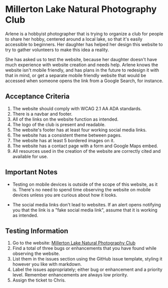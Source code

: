 # Millerton Lake Natural Photography Club

Arlene is a hobbyist photographer that is trying to organize a club for people to share her hobby, centered around a local lake, so that it's easily accessible to beginners. Her daughter has helped her design this website to try to gather volunteers to make this idea a reality.

She has asked us to test the website, because her daughter doesn't have much experience with website creation and needs help. Arlene knows the website isn't mobile friendly, and has plans in the future to redesign it with that in mind, or get a separate mobile friendly website that would be accessed when someone opens the link from a Google Search, for instance.

## Acceptance Criteria
1. The website should comply with WCAG 2.1 AA ADA standards.
2. There is a navbar and footer.
3. All of the links on the website function as intended.
4. The logo of the club is present and readable.
5. The website's footer has at least four working social media links.
6. The website has a consistent theme between pages.
7. The website has at least 5 bordered images on it.
8. The website has a contact page with a form and Google Maps embed. 
9. All resources used in the creation of the website are correctly cited and available for use.

## Important Notes

* Testing on mobile devices is outside of the scope of this website, as it is. There's no need to spend time observing the website on mobile devices unless you are curious about how it looks.

* The social media links don't lead to websites. If an alert opens notifying you that the link is a "fake social media link", assume that it is working as intended.

## Testing Information

1. Go to the website: [Millerton Lake Natural Photography Club](https://christopher-green424.github.io/websiteQAExample1/)
2. Find a total of three bugs or enhancements that you have found while observing the website.
3. List them in the issues section using the GitHub issue template, styling it however you like with markdown.
4. Label the issues appropriately; either bug or enhancement and a priority level. Remember enhancements are always low priority.
5. Assign the ticket to Chris.